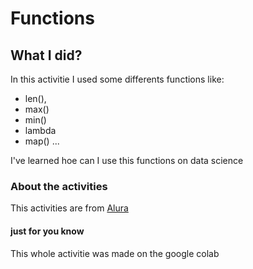 # Functions 

## What I did?

In this activitie I used some differents functions like:

- len(),
- max()
- min()
- lambda
- map()
...

I've learned hoe can I use this functions on data science

### About the activities

This activities are from [Alura](https://cursos.alura.com.br/dashboard)

#### just for you know

This whole activitie was made on the google colab
